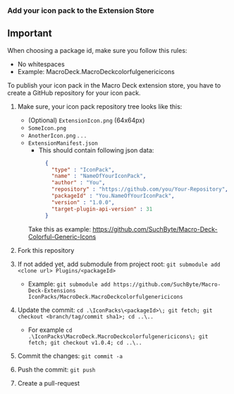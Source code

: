 ### Add your icon pack to the Extension Store
## Important
When choosing a package id, make sure you follow this rules:
- No whitespaces
- Example: MacroDeck.MacroDeckcolorfulgenericicons

To publish your icon pack in the Macro Deck extension store, you have to create a GitHub repository for your icon pack.

1. Make sure, your icon pack repository tree looks like this:
    - (Optional) `ExtensionIcon.png` (64x64px)
    - `SomeIcon.png`
    - `AnotherIcon.png`
    .
    .
    .
    - `ExtensionManifest.json`
        - This should contain following json data:
            ```json
              {
                "type" : "IconPack",
                "name" : "NameOfYourIconPack",
                "author" : "You",
                "repository" : "https://github.com/you/Your-Repository",
                "packageId" : "You.NameOfYourIconPack",
                "version" : "1.0.0",
                "target-plugin-api-version" : 31
              }
        Take this as example: https://github.com/SuchByte/Macro-Deck-Colorful-Generic-Icons

2. Fork this repository

3. If not added yet, add submodule from project root: `git submodule add <clone url> Plugins/<packageId>`
    - Example: `git submodule add https://github.com/SuchByte/Macro-Deck-Extensions IconPacks/MacroDeck.MacroDeckcolorfulgenericicons`
    
4. Update the commit: `cd .\IconPacks\<packageId>\; git fetch; git checkout <branch/tag/commit sha1>; cd ..\..`
    - For example `cd .\IconPacks\MacroDeck.MacroDeckcolorfulgenericicons\; git fetch; git checkout v1.0.4; cd ..\..`           
    
5. Commit the changes: `git commit -a`

6. Push the commit: `git push`

7. Create a pull-request
